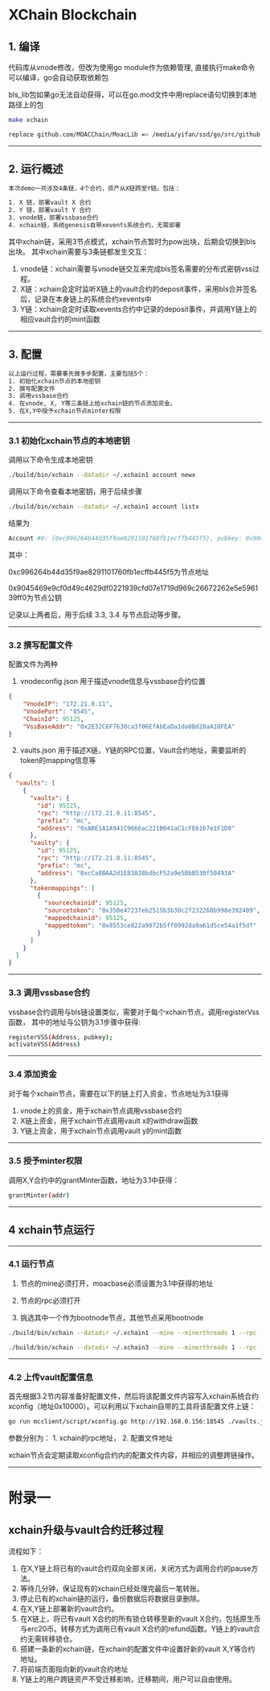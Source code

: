 # XChain Blockchain


## 1. 编译
代码库从vnode修改，但改为使用go module作为依赖管理, 直接执行make命令可以编译，go会自动获取依赖包

bls_lib包如果go无法自动获得，可以在go.mod文件中用replace语句切换到本地路径上的包
```bash
make xchain
```
```bash
replace github.com/MOACChain/MoacLib => /media/yifan/ssd/go/src/github.com/MOACChain/MoacLib                                                                     replace github.com/innowells/bls_lib/v2 => /media/yifan/ssd/go/src/github.com/innowells/bls_lib
```
---

## 2. 运行概述
```bash
本次demo一共涉及4条链，4个合约，资产从X链跨至Y链。包括：

1. X 链，部署vault X 合约
2. Y 链，部署vault Y 合约
3. vnode链，部署vssbase合约
4. xchain链，系统genesis自带xevents系统合约，无需部署
```
其中xchain链，采用3节点模式，xchain节点暂时为pow出块，后期会切换到bls出块。
其中xchain需要与3条链都发生交互：

1. vnode链：xchain需要与vnode链交互来完成bls签名需要的分布式密钥vss过程。
2. X链：xchain会定时监听X链上的vault合约的deposit事件，采用bls合并签名后，记录在本身链上的系统合约xevents中
3. Y链：xchain会定时读取xevents合约中记录的deposit事件，并调用Y链上的相应vault合约的mint函数

---

## 3. 配置
```bash
以上运行过程，需要事先做多步配置，主要包括5个：
1. 初始化xchain节点的本地密钥
2. 撰写配置文件
3. 调用vssbase合约
4. 在vnode, X, Y等三条链上给xchain链的节点添加资金。
5. 在X,Y中授予xchain节点minter权限
```

---

### 3.1 初始化xchain节点的本地密钥
调用以下命令生成本地密钥
```bash
./build/bin/xchain --datadir ~/.xchain1 account newx
```
调用以下命令查看本地密钥，用于后续步骤
```bash
./build/bin/xchain --datadir ~/.xchain1 account listx
```
结果为
```bash
Account #0: {0xc996264b44d35f9ae8291101760fb1ecffb445f5}, pubkey: 0x9045469e9cf0d49c4629df0221939cfd07e1719d969c26672262e5e596139ff0
```
其中：

0xc996264b44d35f9ae8291101760fb1ecffb445f5为节点地址

0x9045469e9cf0d49c4629df0221939cfd07e1719d969c26672262e5e596139ff0为节点公钥


记录以上两者后，用于后续 3.3, 3.4 与节点启动等步骤。

---

### 3.2 撰写配置文件
配置文件为两种
1. vnodeconfig.json 用于描述vnode信息与vssbase合约位置

```json
{
    "VnodeIP": "172.21.0.11",
    "VnodePort": "8545",
    "ChainId": 95125,
    "VssBaseAddr": "0x2E32C6F7630ca3f06EfAbEaDa1da0Bd28aA18FEA"
}
```
2. vaults.json 用于描述X链，Y链的RPC位置，Vault合约地址，需要监听的token的mapping信息等
```json
{
  "vaults": [
    {
      "vaultx": {
        "id": 95125,
        "rpc": "http://172.21.0.11:8545",
        "prefix": "mc",
        "address": "0xABE1A1A941C9666ac221B041aC1cFE6167e1F1D0"
      },
      "vaulty": {
        "id": 95125,
        "rpc": "http://172.21.0.11:8545",
        "prefix": "mc",
        "address": "0xcCa8BAA2d1E83A38bdbcF52a9e5BbB530f50493A"
      },
      "tokenmappings": [
        {
          "sourcechainid": 95125,
          "sourcetoken": "0x350e47237eb2515b3b30c2f232268b998e392409",
          "mappedchainid": 95125,
          "mappedtoken": "0x8553ce822a9072b5ff0992da9a61d5ce54a1f5df"
        }
      ]
    }
  ]
}

```

---

### 3.3 调用vssbase合约
vssbase合约调用与bls链设置类似，需要对于每个xchain节点，调用registerVss函数，
其中的地址与公钥为3.1步骤中获得:
```bash
registerVSS(Address, pubkey);
activateVSS(Address)
```
---

### 3.4 添加资金
对于每个xchain节点，需要在以下的链上打入资金，节点地址为3.1获得
1. vnode上的资金，用于xchain节点调用vssbase合约
2. X链上资金，用于xchain节点调用vault x的withdraw函数
3. Y链上资金，用于xchain节点调用vault y的mint函数

---

### 3.5 授予minter权限
调用X,Y合约中的grantMinter函数，地址为3.1中获得：
```bash
grantMinter(addr)
```

---

## 4  xchain节点运行

---

### 4.1 运行节点

1. 节点的mine必须打开，moacbase必须设置为3.1中获得的地址

2. 节点的rpc必须打开

3. 挑选其中一个作为bootnode节点，其他节点采用bootnode
```bash
./build/bin/xchain --datadir ~/.xchain1 --mine --minerthreads 1 --rpc --rpcport 18545 --rpcaddr 0.0.0.0 --rpcapi txpool,chain3,mc,net,vnode,personal,admin,miner
```


```bash
./build/bin/xchain --datadir ~/.xchain3 --mine --minerthreads 1 --rpc --rpcport 38545 --rpcaddr 0.0.0.0 --rpcapi txpool,chain3,mc,net,vnode,personal,admin,miner --port 50333 --bootnodesv4 enode://b02fff0c541506fdb9b1bc3296f8132a41b3fc5f6a5ff331f33203826b9f8275d6231ace83311c8ea34b716b9efd09c58bcca8f9a6499a3d79031fbbdb0994b3@192.168.0.156:30333
```

---

### 4.2 上传vault配置信息
首先根据3.2节内容准备好配置文件，然后将该配置文件内容写入xchain系统合约xconfig（地址0x10000）。可以利用以下xchain自带的工具将该配置文件上链：
```bash
go run mcclient/script/xconfig.go http://192.168.0.156:18545 ./vaults.json
```
参数分别为： 1. xchain的rpc地址， 2. 配置文件地址

xchain节点会定期读取xconfig合约内的配置文件内容，并相应的调整跨链操作。

---

# 附录一
## xchain升级与vault合约迁移过程

流程如下：

1. 在X,Y链上将已有的vault合约双向全部关闭，关闭方式为调用合约的pause方法。
2. 等待几分钟，保证现有的xchain已经处理完最后一笔转账。
3. 停止已有的xchain链的运行，备份数据后将数据目录删除。
4. 在X,Y链上部署新的vault合约。
5. 在X链上，将已有vault X合约的所有锁仓转移至新的vault X合约，包括原生币与erc20币。转移方式为调用已有vault X合约的refund函数。Y链上的vault合约无需转移锁仓。
6. 搭建一条新的xchain链，在xchain的配置文件中设置好新的vault X,Y等合约地址。
7. 将前端页面指向新的vault合约地址
8. Y链上的用户跨链资产不受迁移影响，迁移期间，用户可以自由使用。
